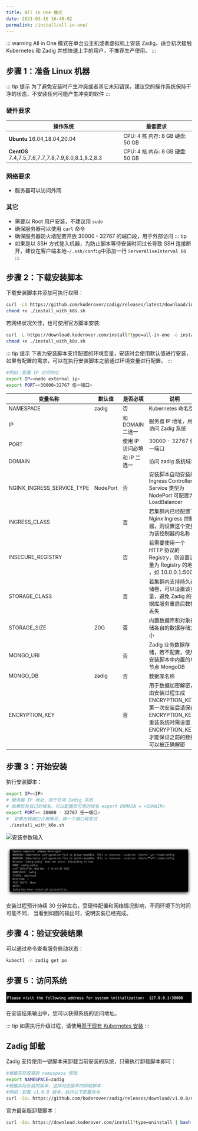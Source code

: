 ```yaml
---
title: All in One 模式
date: 2021-03-16 16:48:02
permalink: /install/all-in-one/
---
```

::: warning
 All in One 模式在单台云主机或者虚拟机上安装 Zadig，适合初次接触 Kubernetes 和 Zadig 并想快速上手的用户，不推荐生产使用。
:::
## 步骤 1：准备 Linux 机器

::: tip 提示
为了避免安装时产生冲突或者其它未知错误，建议您的操作系统保持干净的状态，不安装任何可能产生冲突的软件
:::

### 硬件要求

|  操作系统                                                |  最低要求                        |
| ------------------------------------------------------ | ------------------------------------------- |
| **Ubuntu** 16.04,18.04,20.04                                  | CPU: 4 核  内存: 8 GB  硬盘: 50 GB |
| **CentOS** 7.4,7.5,7.6,7.7,7.8,7.9,8.0,8.1,8.2,8.3                                          | CPU: 4 核  内存: 8 GB  硬盘: 50 GB |


### 网络要求
- 服务器可以访问外网

### 其它
- 需要以 Root 用户安装，不建议用 `sudo`
- 确保服务器可以使用 `curl` 命令
- 确保服务器防火墙配置开放 30000 - 32767 的端口段，用于外部访问
::: tip
- 如果是以 SSH 方式登入机器，为防止脚本等待安装时间过长导致 SSH 连接断开，建议在客户端本地`~/.ssh/config`中添加一行 `ServerAliveInterval 60`
:::

## 步骤 2：下载安装脚本

下载安装脚本并添加可执行权限：

```bash
curl -LO https://github.com/koderover/zadig/releases/latest/download/install_with_k8s.sh
chmod +x ./install_with_k8s.sh
```

若网络状况欠佳，也可使用官方脚本安装: 
```bash
curl -L https://download.koderover.com/install?type=all-in-one -o install_with_k8s.sh
chmod +x ./install_with_k8s.sh
```

::: tip 提示
下表为安装脚本支持配置的环境变量，安装时会使用默认值进行安装，如果有配置的需求，可以在执行安装脚本之前通过环境变量进行配置。
:::

```bash
#例如：配置 IP 访问地址
export IP=<node external ip>
export PORT=<30000~32767 任一端口>
```

| 变量名称                   | 默认值                     | 是否必填  | 说明 |
| -------------------------- | ---------------------------- | ---|---------------------- |
| NAMESPACE                  |  zadig                       | 否    | Kubernetes 命名空间 |
| IP                          |                              |和 DOMAIN 二选一  | 服务器 IP 地址，用于访问 Zadig 系统 |
| PORT                         |                                        | 使用 IP 访问必填 | 30000 - 32767 任一端口 |
| DOMAIN                      |        |和 IP 二选一  | 访问 zadig 系统域名|
| NGINX_INGRESS_SERVICE_TYPE | NodePort                  | 否   | 安装脚本自动安装的 Ingress Controller Service 类型为 NodePort 可配置为： LoadBalancer |
| INGRESS_CLASS              |    |否 | 若集群内已经配置了 Nginx Ingress 控制器，则设置这个变量为该控制器的名称                                                        |
| INSECURE_REGISTRY          |                         |否  | 若需要使用一个 HTTP 协议的 Registry，则设置该变量为 Registry 的地址 ，如 10.0.0.1:5000     |
| STORAGE_CLASS              |                            |否  | 若集群内支持持久存储卷，可以设置该变量，避免 Zadig 的数据库服务重启后数据丢失|
| STORAGE_SIZE                |  20G                       |否 | 内置数据库和对象存储各自的数据存储大小  |
| MONGO_URI                  |                            |否  | Zadig 业务数据存储，若不配置，使用安装脚本中内置的单节点 MongoDB                           |
| MONGO_DB                   |  zadig                     |否  | 数据库名称 |
| ENCRYPTION_KEY                     |                            |否  | 用于数据加密解密，由安装过程生成 ENCRYPTION_KEY，第一次安装后请保存 ENCRYPTION_KEY，重装系统时需设置 ENCRYPTION_KEY，才能保证之前的数据可以被正确解密|

## 步骤 3：开始安装
执行安装脚本：

```bash
export IP=<IP>
# 服务器 IP 地址，用于访问 Zadig 系统
# 如果您有自己的域名，可以配置您可用的域名 export DOMAIN = <DOMAIN>
export PORT=< 30000 - 32767 任一端口>
#  如果出现端口占用情况，换一个端口再尝试
 ./install_with_k8s.sh
```

![安装参数输入](./_images/all_in_one_install_prompt.png)


![预期安装结果](./_images/all_in_one_success.png)

安装过程预计持续 30 分钟左右，受硬件配置和网络情况影响，不同环境下的时间可能不同，
当看到如图的输出时，说明安装已经完成。
## 步骤 4：验证安装结果

可以通过命令查看服务启动状态：

```bash
kubectl -n zadig get po
```
## 步骤 5：访问系统

![预期安装结果](./_images/get_endpoint.png)

在安装结果输出中，您可以获得系统的访问地址。

::: tip
如需执行升级过程，请使用[基于现有 Kubernetes 安装](/install/install-on-k8s/#步骤-4-开始安装)
:::
## Zadig 卸载

Zadig 支持使用一键脚本来卸载当前安装的系统，只需执行卸载脚本即可：

```bash
#根据实际安装的 namespace 修改
export NAMESPACE=zadig
#根据实际安装的版本，选择对应版本的卸载脚本
#例如：卸载 v1.0.0 版本，执行以下卸载命令
curl -SsL https://github.com/koderover/zadig/releases/download/v1.0.0/uninstall.sh |bash
```

官方最新版卸载脚本：
```bash
curl -SsL https://download.koderover.com/install?type=uninstall | bash
```